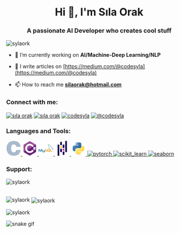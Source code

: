 <h1 align="center">Hi 👋, I'm Sıla Orak</h1>
<h3 align="center">A passionate AI Developer who creates cool stuff</h3>

<p align="left"> <img src="https://komarev.com/ghpvc/?username=sylaork&label=Profile%20views&color=0e75b6&style=flat" alt="sylaork" /> </p>

- 🌱 I’m currently working on  **AI/Machine-Deep Learning/NLP**

- 📝 I write articles on [https://medium.com/@codesyla](https://medium.com/@codesyla)

- 📫 How to reach me **silaorak@hotmail.com**

<h3 align="left">Connect with me:</h3>
<p align="left">
<a href="https://linkedin.com/in/sıla orak" target="blank"><img align="center" src="https://raw.githubusercontent.com/rahuldkjain/github-profile-readme-generator/master/src/images/icons/Social/linked-in-alt.svg" alt="sıla orak" height="30" width="40" /></a>
<a href="https://kaggle.com/sıla orak" target="blank"><img align="center" src="https://raw.githubusercontent.com/rahuldkjain/github-profile-readme-generator/master/src/images/icons/Social/kaggle.svg" alt="sıla orak" height="30" width="40" /></a>
<a href="https://instagram.com/codesyla" target="blank"><img align="center" src="https://raw.githubusercontent.com/rahuldkjain/github-profile-readme-generator/master/src/images/icons/Social/instagram.svg" alt="codesyla" height="30" width="40" /></a>
<a href="https://medium.com/@codesyla" target="blank"><img align="center" src="https://raw.githubusercontent.com/rahuldkjain/github-profile-readme-generator/master/src/images/icons/Social/medium.svg" alt="@codesyla" height="30" width="40" /></a>
</p>

<h3 align="left">Languages and Tools:</h3>
<p align="left"> <a href="https://www.cprogramming.com/" target="_blank" rel="noreferrer"> <img src="https://raw.githubusercontent.com/devicons/devicon/master/icons/c/c-original.svg" alt="c" width="40" height="40"/> </a> <a href="https://www.w3schools.com/cs/" target="_blank" rel="noreferrer"> <img src="https://raw.githubusercontent.com/devicons/devicon/master/icons/csharp/csharp-original.svg" alt="csharp" width="40" height="40"/> </a> <a href="https://www.mysql.com/" target="_blank" rel="noreferrer"> <img src="https://raw.githubusercontent.com/devicons/devicon/master/icons/mysql/mysql-original-wordmark.svg" alt="mysql" width="40" height="40"/> </a> <a href="https://pandas.pydata.org/" target="_blank" rel="noreferrer"> <img src="https://raw.githubusercontent.com/devicons/devicon/2ae2a900d2f041da66e950e4d48052658d850630/icons/pandas/pandas-original.svg" alt="pandas" width="40" height="40"/> </a> <a href="https://www.python.org" target="_blank" rel="noreferrer"> <img src="https://raw.githubusercontent.com/devicons/devicon/master/icons/python/python-original.svg" alt="python" width="40" height="40"/> </a> <a href="https://pytorch.org/" target="_blank" rel="noreferrer"> <img src="https://www.vectorlogo.zone/logos/pytorch/pytorch-icon.svg" alt="pytorch" width="40" height="40"/> </a> <a href="https://scikit-learn.org/" target="_blank" rel="noreferrer"> <img src="https://upload.wikimedia.org/wikipedia/commons/0/05/Scikit_learn_logo_small.svg" alt="scikit_learn" width="40" height="40"/> </a> <a href="https://seaborn.pydata.org/" target="_blank" rel="noreferrer"> <img src="https://seaborn.pydata.org/_images/logo-mark-lightbg.svg" alt="seaborn" width="40" height="40"/> </a> </p>

<h3 align="left">Support:</h3>
<p><a href="https://www.buymeacoffee.com/sylaork"> <img align="left" src="https://cdn.buymeacoffee.com/buttons/v2/default-yellow.png" height="25" width="105" alt="sylaork" /></a></p><br><br>

<p><img align="left" src="https://github-readme-stats.vercel.app/api/top-langs?username=sylaork&show_icons=true&locale=en&layout=compact" alt="sylaork" /></p>

<p>&nbsp;<img align="center" src="https://github-readme-stats.vercel.app/api?username=sylaork&show_icons=true&locale=en" alt="sylaork" /></p>

<p><img align="center" src="https://github-readme-streak-stats.herokuapp.com/?user=sylaork&" alt="sylaork" /></p>




![snake gif](https://github.com/sylaork/sylaork/blob/output/github-contribution-grid-snake.gif)
